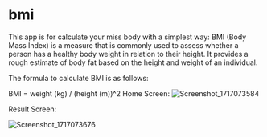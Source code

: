 # bmi

This app is for calculate your miss body with a simplest  way: 
BMI (Body Mass Index) is a measure that is commonly used to assess whether a person has a healthy body weight in relation to their height. It provides a rough estimate of body fat based on the height and weight of an individual.

The formula to calculate BMI is as follows:

BMI = weight (kg) / (height (m))^2
Home Screen:
![Screenshot_1717073584](https://github.com/Malshehrim/BMI-App/assets/140311670/480802c2-8cda-417d-9087-7b147539c742)

Result Screen:

![Screenshot_1717073676](https://github.com/Malshehrim/BMI-App/assets/140311670/dac1961b-cb6f-4b42-a9df-035d2cae5cb9)
